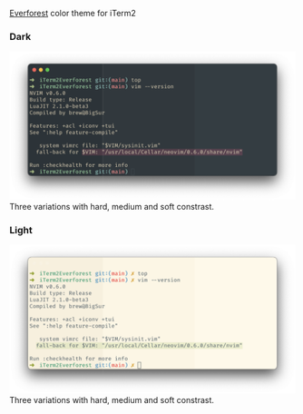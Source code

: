 [Everforest](https://github.com/sainnhe/everforest) color theme for iTerm2

### Dark
![Dark theme](images/dark.png)
Three variations with hard, medium and soft constrast.

### Light 
![Light](images/light.png)
Three variations with hard, medium and soft constrast.


